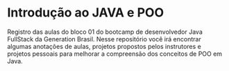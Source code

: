 # Introdução ao JAVA e POO

Registro das aulas do bloco 01 do bootcamp de desenvolvedor Java FullStack da Generation Brasil.
Nesse repositório você irá encontrar algumas anotações de aulas, projetos propostos pelos instrutores
e projetos pessoais para melhorar a compreensão dos conceitos de POO em Java.
